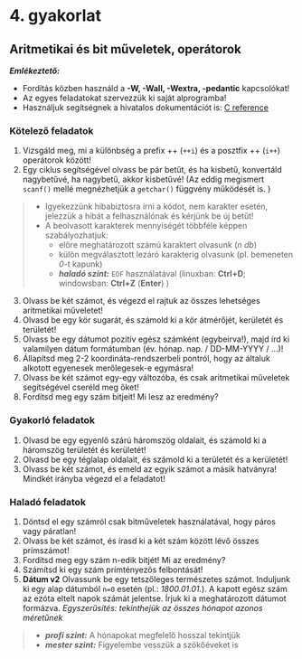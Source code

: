 # 4. gyakorlat

## Aritmetikai és bit műveletek, operátorok

***Emlékeztető:*** 
- Fordítás közben használd a **-W, -Wall, -Wextra, -pedantic** kapcsolókat!
- Az egyes feladatokat szervezzük ki saját alprogramba!
- Használjuk segítségnek a hivatalos dokumentációt is: [C reference](https://en.cppreference.com/w/c)

### Kötelező feladatok

1. Vizsgáld meg, mi a különbség a prefix ++ (`++i`) és a posztfix ++ (`i++`) operátorok között!
2. Egy ciklus segítségével olvass be pár betűt, és ha kisbetű, konvertáld nagybetűvé, ha nagybetű, akkor kisbetűvé! (Az eddig megismert `scanf()` mellé megnézhetjük a `getchar()` függvény működését is. )
> - Igyekezzünk hibabiztosra írni a kódot, nem karakter esetén, jelezzük a hibát a felhasználónak és kérjünk be új betűt!
> - A beolvasott karakterek mennyiségét többféle képpen szabályozhatjuk:
>   - előre meghatározott számú karaktert olvasunk (*n db*)
>   - külön megválasztott lezáró karakterig olvasunk (pl. bemeneten *0*-t kapunk)
>   - ***haladó szint:*** `EOF` használatával (linuxban: **Ctrl+D**; windowsban: **Ctrl+Z** (**Enter**) ) 
3. Olvass be két számot, és végezd el rajtuk az összes lehetséges aritmetikai műveletet!
4. Olvasd be egy kör sugarát, és számold ki a kör átmérőjét, kerületét és területét!
5. Olvass be egy dátumot pozitív egész számként (egybeirva!), majd írd ki valamilyen dátum formátumban (év. hónap. nap. / DD-MM-YYYY / ...)!
6. Állapítsd meg 2-2 koordináta-rendszerbeli pontról, hogy az általuk alkotott egyenesek merőlegesek-e egymásra!
7. Olvass be két számot egy-egy változóba, és csak aritmetikai műveletek segítségével cseréld meg őket!
8. Fordítsd meg egy szám bitjeit! Mi lesz az eredmény?


### Gyakorló feladatok

1. Olvasd be egy egyenlő szárú háromszög oldalait, és számold ki a háromszög területét és kerületét!
2. Olvasd be egy téglalap oldalait, és számold ki a területét és a kerületét!
3. Olvass be két számot, és emeld az egyik számot a másik hatványra! Mindkét irányba végezd el a feladatot!


### Haladó feladatok

1. Döntsd el egy számról csak bitműveletek használatával, hogy páros vagy páratlan!
2. Olvass be két számot, és írasd ki a két szám között lévő összes prímszámot!
3. Fordítsd meg egy szám n-edik bitjét! Mi az eredmény?
4. Számítsd ki egy szám prímtényezős felbontását!
5. **Dátum v2** Olvassunk be egy tetszőleges természetes számot. Induljunk ki egy alap dátumból `n=0` esetén (pl.: *1800.01.01.*). A kapott egész szám az ezóta eltelt napok számát jelentse. Írjuk ki a meghatározott dátumot formázva. *Egyszerűsítés: tekinthejük az összes hónapot azonos méretűnek*
> - ***profi szint:*** A hónapokat megfelelő hosszal tekintjük
> - ***mester szint:*** Figyelembe vesszük a szökőéveket is